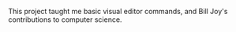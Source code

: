 This project taught me basic visual editor commands, and Bill Joy's contributions to computer science.